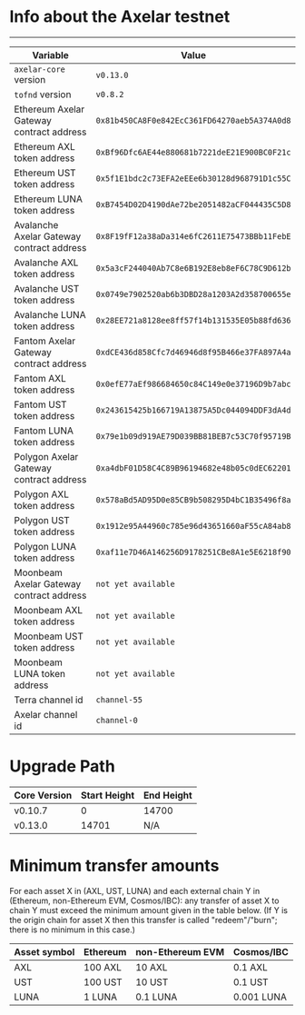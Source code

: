 # Info about the Axelar testnet
-------

Variable  | Value
------------- | -------------
`axelar-core` version | `v0.13.0`
`tofnd` version | `v0.8.2`
Ethereum Axelar Gateway contract address | `0x81b450CA8F0e842EcC361FD64270aeb5A374A0d8`
Ethereum AXL token address | `0xBf96Dfc6AE44e880681b7221deE21E900BC0F21c`
Ethereum UST token address | `0x5f1E1bdc2c73EFA2eEEe6b30128d968791D1c55C`
Ethereum LUNA token address | `0xB7454D02D4190dAe72be2051482aCF044435C5D8`
Avalanche Axelar Gateway contract address | `0x8F19fF12a38aDa314e6fC2611E75473BBb11FebE`
Avalanche AXL token address | `0x5a3cF244040Ab7C8e6B192E8eb8eF6C78C9D612b`
Avalanche UST token address | `0x0749e7902520ab6b3DBD28a1203A2d358700655e`
Avalanche LUNA token address | `0x28EE721a8128ee8ff57f14b131535E05b88fd636`
Fantom Axelar Gateway contract address | `0xdCE436d858Cfc7d46946d8f95B466e37FA897A4a`
Fantom AXL token address | `0x0efE77aEf986684650c84C149e0e37196D9b7abc`
Fantom UST token address | `0x243615425b166719A13875A5Dc044094DDF3dA4d`
Fantom LUNA token address | `0x79e1b09d919AE79D039BB81BEB7c53C70f95719B`
Polygon Axelar Gateway contract address | `0xa4dbF01D58C4C89B96194682e48b05c0dEC62201`
Polygon AXL token address | `0x578aBd5AD95D0e85CB9b508295D4bC1B35496f8a`
Polygon UST token address | `0x1912e95A44960c785e96d43651660aF55cA84ab8`
Polygon LUNA token address | `0xaf11e7D46A146256D9178251CBe8A1e5E6218f90`
Moonbeam Axelar Gateway contract address | `not yet available`
Moonbeam AXL token address | `not yet available`
Moonbeam UST token address | `not yet available`
Moonbeam LUNA token address | `not yet available`
Terra channel id | `channel-55`
Axelar channel id | `channel-0`

# Upgrade Path

Core Version  | Start Height | End Height
------------- | ------------- | -------------
v0.10.7 | 0 | 14700
v0.13.0 | 14701 | N/A

# Minimum transfer amounts

For each asset X in (AXL, UST, LUNA) and each external chain Y in (Ethereum, non-Ethereum EVM, Cosmos/IBC): any transfer of asset X to chain Y must exceed the minimum amount given in the table below.  (If Y is the origin chain for asset X then this transfer is called "redeem"/"burn"; there is no minimum in this case.)

Asset symbol | Ethereum | non-Ethereum EVM | Cosmos/IBC
---|---|---|---
AXL | 100 AXL | 10 AXL | 0.1 AXL
UST | 100 UST | 10 UST | 0.1 UST
LUNA | 1 LUNA | 0.1 LUNA | 0.001 LUNA